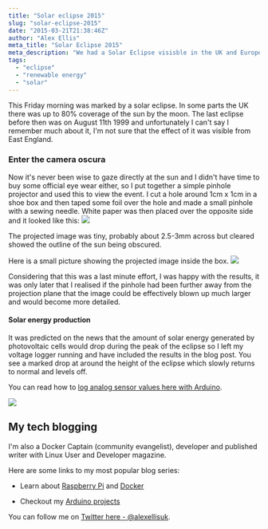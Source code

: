 ```yaml
---
title: "Solar eclipse 2015"
slug: "solar-eclipse-2015"
date: "2015-03-21T21:38:46Z"
author: "Alex Ellis"
meta_title: "Solar Eclipse 2015"
meta_description: "We had a Solar Eclipse visisble in the UK and Europe, read how my solar power sensors measured a dip and how we made a \"camera occurs\" to view it in safety."
tags:
  - "eclipse"
  - "renewable energy"
  - "solar"
---
```


This Friday morning was marked by a solar eclipse. In some parts the UK there was up to 80% coverage of the sun by the moon. The last eclipse before then was on August 11th 1999 and unfortunately I can't say I remember much about it, I'm not sure that the effect of it was visible from East England.

### Enter the camera oscura
Now it's never been wise to gaze directly at the sun and I didn't have time to buy some official eye wear either, so I put together a simple pinhole projector and used this to view the event. I cut a hole around 1cm x 1cm in a shoe box and then taped some foil over the hole and made a small pinhole with a sewing needle. White paper was then placed over the opposite side and it looked like this:
![](/content/images/2015/03/IMG_0187.jpg)

The projected image was tiny, probably about 2.5-3mm across but cleared showed the outline of the sun being obscured. 

Here is a small picture showing the projected image inside the box.
![](/content/images/2015/03/IMG_0180.jpg)

Considering that this was a last minute effort, I was happy with the results, it was only later that I realised if the pinhole had been further away from the projection plane that the image could be effectively blown up much larger and would become more detailed.

#### Solar energy production
It was predicted on the news that the amount of solar energy generated by photovoltaic cells would drop during the peak of the eclipse so I left my voltage logger running and have included the results in the blog post. You see a marked drop at around the height of the eclipse which slowly returns to normal and levels off.

You can read how to [log analog sensor values here with Arduino](https://blog.alexellis.io/arduino-analog-reading-logger/).

![](/content/images/2015/03/eclipse20th.png)

## My tech blogging

I'm also a Docker Captain (community evangelist), developer and published writer with Linux User and Developer magazine.

Here are some links to my most popular blog series:

* Learn about [Raspberry Pi](http://blog.alexellis.io/tag/raspberry-pi/) and [Docker](http://blog.alexellis.io/tag/docker/)

* Checkout my [Arduino projects](http://blog.alexellis.io/tag/arduino/)

You can follow me on [Twitter here - @alexellisuk](https://twitter.com/alexellisuk).